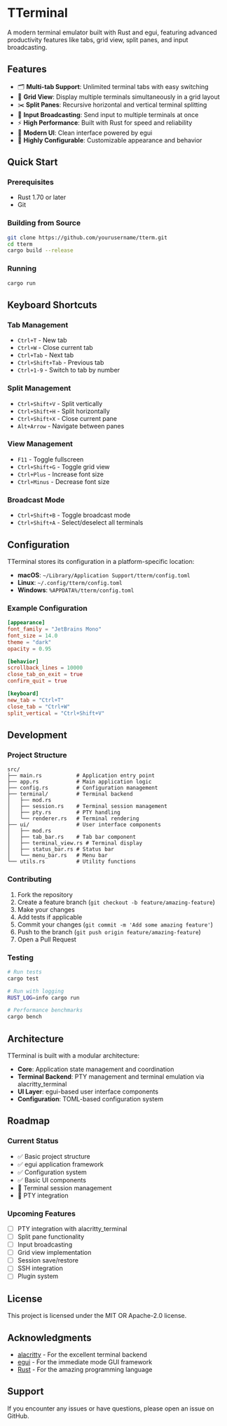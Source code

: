 # TTerminal

A modern terminal emulator built with Rust and egui, featuring advanced productivity features like tabs, grid view, split panes, and input broadcasting.

## Features

- 🗂️ **Multi-tab Support**: Unlimited terminal tabs with easy switching
- 🔳 **Grid View**: Display multiple terminals simultaneously in a grid layout
- ✂️ **Split Panes**: Recursive horizontal and vertical terminal splitting
- 📢 **Input Broadcasting**: Send input to multiple terminals at once
- ⚡ **High Performance**: Built with Rust for speed and reliability
- 🎨 **Modern UI**: Clean interface powered by egui
- 🔧 **Highly Configurable**: Customizable appearance and behavior

## Quick Start

### Prerequisites

- Rust 1.70 or later
- Git

### Building from Source

```bash
git clone https://github.com/yourusername/tterm.git
cd tterm
cargo build --release
```

### Running

```bash
cargo run
```

## Keyboard Shortcuts

### Tab Management

- `Ctrl+T` - New tab
- `Ctrl+W` - Close current tab
- `Ctrl+Tab` - Next tab
- `Ctrl+Shift+Tab` - Previous tab
- `Ctrl+1-9` - Switch to tab by number

### Split Management

- `Ctrl+Shift+V` - Split vertically
- `Ctrl+Shift+H` - Split horizontally
- `Ctrl+Shift+X` - Close current pane
- `Alt+Arrow` - Navigate between panes

### View Management

- `F11` - Toggle fullscreen
- `Ctrl+Shift+G` - Toggle grid view
- `Ctrl+Plus` - Increase font size
- `Ctrl+Minus` - Decrease font size

### Broadcast Mode

- `Ctrl+Shift+B` - Toggle broadcast mode
- `Ctrl+Shift+A` - Select/deselect all terminals

## Configuration

TTerminal stores its configuration in a platform-specific location:

- **macOS**: `~/Library/Application Support/tterm/config.toml`
- **Linux**: `~/.config/tterm/config.toml`
- **Windows**: `%APPDATA%/tterm/config.toml`

### Example Configuration

```toml
[appearance]
font_family = "JetBrains Mono"
font_size = 14.0
theme = "dark"
opacity = 0.95

[behavior]
scrollback_lines = 10000
close_tab_on_exit = true
confirm_quit = true

[keyboard]
new_tab = "Ctrl+T"
close_tab = "Ctrl+W"
split_vertical = "Ctrl+Shift+V"
```

## Development

### Project Structure

```
src/
├── main.rs           # Application entry point
├── app.rs            # Main application logic
├── config.rs         # Configuration management
├── terminal/         # Terminal backend
│   ├── mod.rs
│   ├── session.rs    # Terminal session management
│   ├── pty.rs        # PTY handling
│   └── renderer.rs   # Terminal rendering
├── ui/               # User interface components
│   ├── mod.rs
│   ├── tab_bar.rs    # Tab bar component
│   ├── terminal_view.rs # Terminal display
│   ├── status_bar.rs # Status bar
│   └── menu_bar.rs   # Menu bar
└── utils.rs          # Utility functions
```

### Contributing

1. Fork the repository
2. Create a feature branch (`git checkout -b feature/amazing-feature`)
3. Make your changes
4. Add tests if applicable
5. Commit your changes (`git commit -m 'Add some amazing feature'`)
6. Push to the branch (`git push origin feature/amazing-feature`)
7. Open a Pull Request

### Testing

```bash
# Run tests
cargo test

# Run with logging
RUST_LOG=info cargo run

# Performance benchmarks
cargo bench
```

## Architecture

TTerminal is built with a modular architecture:

- **Core**: Application state management and coordination
- **Terminal Backend**: PTY management and terminal emulation via alacritty_terminal
- **UI Layer**: egui-based user interface components
- **Configuration**: TOML-based configuration system

## Roadmap

### Current Status

- ✅ Basic project structure
- ✅ egui application framework
- ✅ Configuration system
- ✅ Basic UI components
- 🚧 Terminal session management
- 🚧 PTY integration

### Upcoming Features

- [ ] PTY integration with alacritty_terminal
- [ ] Split pane functionality
- [ ] Input broadcasting
- [ ] Grid view implementation
- [ ] Session save/restore
- [ ] SSH integration
- [ ] Plugin system

## License

This project is licensed under the MIT OR Apache-2.0 license.

## Acknowledgments

- [alacritty](https://github.com/alacritty/alacritty) - For the excellent terminal backend
- [egui](https://github.com/emilk/egui) - For the immediate mode GUI framework
- [Rust](https://rust-lang.org/) - For the amazing programming language

## Support

If you encounter any issues or have questions, please open an issue on GitHub.
